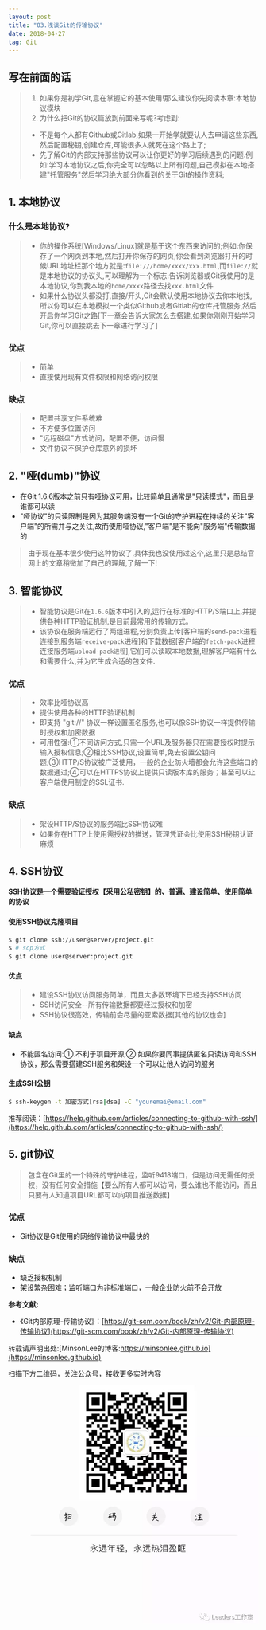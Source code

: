 ```yaml
---
layout: post
title: "03.浅谈Git的传输协议"
date: 2018-04-27
tag: Git
---
```

## 写在前面的话
> 1. 如果你是初学Git,意在掌握它的基本使用!那么建议你先阅读本章:本地协议模块
> 2. 为什么把Git的协议篇放到前面来写呢?考虑到:
> - 不是每个人都有Github或Gitlab,如果一开始学就要认人去申请这些东西,然后配置秘钥,创建仓库,可能很多人就死在这个路上了;
> - 先了解Git的内部支持那些协议可以让你更好的学习后续遇到的问题.例如:学习本地协议之后,你完全可以忽略以上所有问题,自己模拟在本地搭建"托管服务"然后学习绝大部分你看到的关于Git的操作资料;

## 1. 本地协议
### 什么是本地协议?
> - 你的操作系统[Windows/Linux]就是基于这个东西来访问的;例如:你保存了一个网页到本地,然后打开你保存的网页,你会看到浏览器打开的时候URL地址栏那个地方就是:`file:///home/xxxx/xxx.html`,而`file://`就是本地协议的协议头,可以理解为一个标志:告诉浏览器或Git我使用的是本地协议,你到我本地的`home/xxxx`路径去找`xxx.html`文件
> - 如果什么协议头都没打,直接/开头,Git会默认使用本地协议去你本地找,所以你可以在本地模拟一个类似Github或者Gitlab的仓库托管服务,然后开启你学习Git之路[下一章会告诉大家怎么去搭建,如果你刚刚开始学习Git,你可以直接跳去下一章进行学习了]

### 优点
> - 简单
> - 直接使用现有文件权限和网络访问权限

### 缺点
> - 配置共享文件系统难
> - 不方便多位置访问
> - "远程磁盘"方式访问，配置不便，访问慢
> - 文件协议不保护仓库意外的损坏

## 2. "哑(dumb)"协议
- 在Git 1.6.6版本之前只有哑协议可用，比较简单且通常是"只读模式"，而且是谁都可以读
- "哑协议"的只读限制是因为其服务端没有一个Git的守护进程在持续的关注"客户端"的所需并与之关注,故而使用哑协议,"客户端"是不能向"服务端"传输数据的

> 由于现在基本很少使用这种协议了,具体我也没使用过这个,这里只是总结官网上的文章稍微加了自己的理解,了解一下!

## 3. 智能协议
> - 智能协议是Git在`1.6.6`版本中引入的,运行在标准的HTTP/S端口上,并提供各种HTTP验证机制,是目前最常用的传输方式。
> - 该协议在服务端运行了两组进程,分别负责上传[客户端的`send-pack`进程连接到服务端`receive-pack`进程]和下载数据[客户端的`fetch-pack`进程连接服务端`upload-pack进程`],它们可以读取本地数据,理解客户端有什么和需要什么,并为它生成合适的包文件.

### 优点
> - 效率比哑协议高
> - 提供使用各种的HTTP验证机制
> - 即支持 "git://" 协议一样设置匿名服务,也可以像SSH协议一样提供传输时授权和加密数据
> - 可用性强:①不同访问方式,只需一个URL及服务器只在需要授权时提示输入授权信息;②相比SSH协议,设置简单,免去设置公钥问题;③HTTP/S协议被广泛使用，一般的企业防火墙都会允许这些端口的数据通过;④可以在HTTPS协议上提供只读版本库的服务；甚至可以让客户端使用制定的SSL证书.

### 缺点
> - 架设HTTP/S协议的服务端比SSH协议难
> - 如果你在HTTP上使用需授权的推送，管理凭证会比使用SSH秘钥认证麻烦

## 4. SSH协议
**SSH协议是一个需要验证授权【采用公私密钥】的、普遍、建设简单、使用简单的协议**

#### 使用SSH协议克隆项目 
```sh
$ git clone ssh://user@server/project.git 
$ # scp方式
$ git clone user@server:project.git
```

#### 优点
> - 建设SSH协议访问服务简单，而且大多数环境下已经支持SSH访问
> - SSH访问安全--所有传输数据都要经过授权和加密
> - SSH协议很高效，传输前会尽量的亚索数据[其他的协议也会]

#### 缺点
- 不能匿名访问:①.不利于项目开源;②.如果你要同事提供匿名只读访问和SSH协议，那么需要搭建SSH服务和架设一个可以让他人访问的服务

#### 生成SSH公钥
```sh
$ ssh-keygen -t 加密方式[rsa|dsa] -C "youremai@email.com"
```
推荐阅读：[https://help.github.com/articles/connecting-to-github-with-ssh/](https://help.github.com/articles/connecting-to-github-with-ssh/)


## 5. git协议
> 包含在Git里的一个特殊的守护进程，监听9418端口，但是访问无需任何授权，没有任何安全措施【要么所有人都可以访问，要么谁也不能访问，而且只要有人知道项目URL都可以向项目推送数据】

### 优点
- Git协议是Git使用的网络传输协议中最快的

### 缺点
- 缺乏授权机制
- 架设繁杂困难；监听端口为非标准端口，一般企业防火前不会开放

**参考文献:**
- 《Git内部原理-传输协议》：[https://git-scm.com/book/zh/v2/Git-内部原理-传输协议](https://git-scm.com/book/zh/v2/Git-内部原理-传输协议)

转载请声明出处:[MinsonLee的博客:https://minsonlee.github.io](https://minsonlee.github.io)

扫描下方二维码，关注公众号，接收更多实时内容
![关注公众号：Leaders工作室](/images/article/WeChat/Leaders.png)
